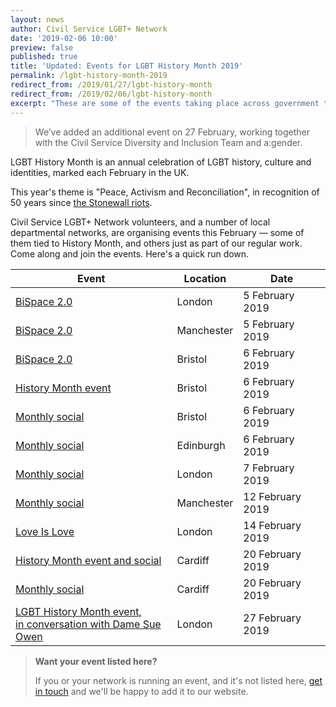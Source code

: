 ```yaml
---
layout: news
author: Civil Service LGBT+ Network
date: '2019-02-06 10:00'
preview: false
published: true
title: 'Updated: Events for LGBT History Month 2019'
permalink: /lgbt-history-month-2019
redirect_from: /2019/01/27/lgbt-history-month
redirect_from: /2019/02/06/lgbt-history-month
excerpt: "These are some of the events taking place across government this LGBT History Month."
---
```


> We’ve added an additional event on 27 February, working together with the Civil Service Diversity and Inclusion Team and a:gender.

LGBT History Month is an annual celebration of LGBT history, culture and identities, marked each February in the UK.

This year's theme is "Peace, Activism and Reconciliation", in recognition of 50 years since [the Stonewall riots](https://en.wikipedia.org/wiki/Stonewall_riots).

Civil Service LGBT+ Network volunteers, and a number of local departmental networks, are organising events this February — some of them tied to History Month, and others just as part of our regular work. Come along and join the events. Here's a quick run down.

| Event                                                       | Location         | Date                   |
|-------------------------------------------------------------|------------------|------------------------|
| [BiSpace 2.0](/event/2019-02-05-bispace-london/)                  | London           | 5 February 2019        |
| [BiSpace 2.0](/event/2019-02-05-bispace-manchester/)              | Manchester       | 5 February 2019        |
| [BiSpace 2.0](/event/2019-02-06-bispace-bristol/)                 | Bristol          | 6 February 2019        |
| [History Month event](/event/2019-02-06-lgbt-history-month-bristol) | Bristol | 6 February 2019 | 
| [Monthly social](/event/2019-02-06-bristol-social/)         | Bristol          | 6 February 2019        |
| [Monthly social](/event/2019-02-06-edinburgh-social/)       | Edinburgh        | 6 February 2019        |
| [Monthly social](/event/2019-02-07-london-social/)          | London           | 7 February 2019        |
| [Monthly social](/event/2019-02-12-manchester-social/)      | Manchester           | 12 February 2019    |    
| [Love Is Love](/event/2019-02-14-love-is-love-sue-owen-chris-smith/) | London         | 14 February 2019       |
| [History Month event and social](/event/2019-02-20-lgbt-history-month-cardiff) | Cardiff | 20 February 2019 |
| [Monthly social](/event/2019-02-20-cardiff-social/)         | Cardiff           | 20 February 2019        |
| [LGBT History Month event,<br>in conversation with Dame Sue Owen](/event/2019-02-27-lgbt-history-month-sue-owen/) | London         | 27 February 2019       |

> **Want your event listed here?**
>
> If you or your network is running an event, and it's not listed here, [get in touch](/about/contact-us/) and we'll be happy to add it to our website.
